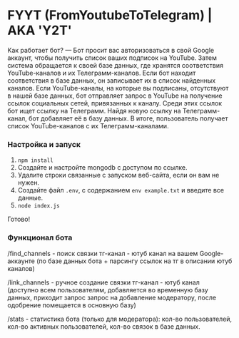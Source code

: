 # FYYT (FromYoutubeToTelegram) | AKA 'Y2T'
Как работает бот?
— Бот просит вас авторизоваться в свой Google аккаунт, чтобы получить список ваших подписок на YouTube. Затем система обращается к своей базе данных, где хранятся соответствия YouTube-каналов и их Телеграмм-каналов. Если бот находит соответствия в базе данных, он записывает их в список найденных каналов. Если YouTube-каналы, на которые вы подписаны, отсутствуют в нашей базе данных, бот отправляет запрос в YouTube на получение ссылок социальных сетей, привязанных к каналу. Среди этих ссылок бот ищет ссылку на Телеграмм. Найдя новую ссылку на Телеграмм-канал, бот добавляет её в базу данных. В итоге, пользователь получает список YouTube-каналов с их Телеграмм-каналами.

### Настройка и запуск
1. `npm install`
2. Создайте и настройте mongodb с доступом по ссылке.
3. Удалите строки связанные с запуском веб-сайта, если он вам не нужен. 
4. Создайте файл `.env`, с содержанием `env example.txt` и введите все данные.
5. `node index.js`

Готово!

### Функционал бота
/find_channels - поиск связки тг-канал - ютуб канал на вашем Google-аккаунте (по базе данных бота + парсингу ссылок  на тг в описании ютуб каналов)

/link_channels - ручное создание связки тг-канал - ютуб канал (доступно всем пользователям, добавляется во временную базу данных, приходит запрос запрос на добавление модератору, после одобрение помещается в основную базу)

/stats - статистика бота (только для модератора): кол-во пользователей, кол-во активных пользователей, кол-во связок в базе данных.

